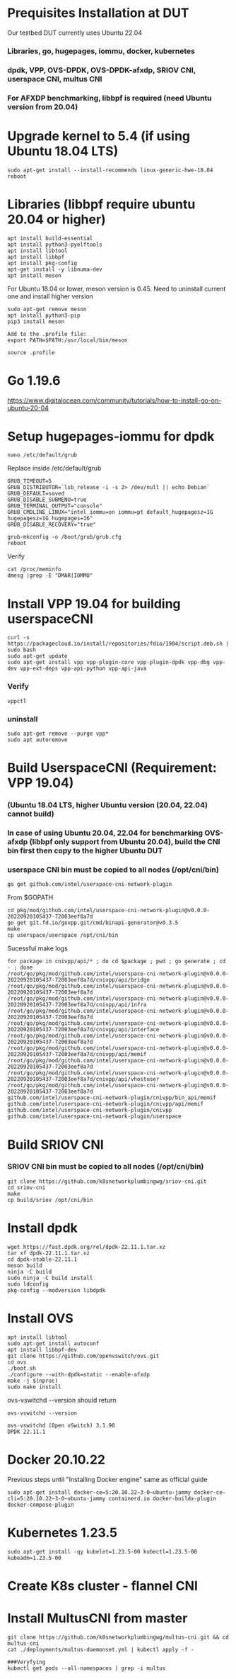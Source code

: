 # Prequisites Installation at DUT
Our testbed DUT currently uses Ubuntu 22.04
### Libraries, go, hugepages, iommu, docker, kubernetes
### dpdk, VPP, OVS-DPDK, OVS-DPDK-afxdp, SRIOV CNI, userspace CNI, multus CNI
### For AFXDP benchmarking, libbpf is required (need Ubuntu version from 20.04)

# Upgrade kernel to 5.4 (if using Ubuntu 18.04 LTS)
```
sudo apt-get install --install-recommends linux-generic-hwe-18.04
reboot
```

# Libraries (libbpf require ubuntu 20.04 or higher)
```
apt install build-essential
apt install python3-pyelftools
apt install libtool
apt install libbpf
apt install pkg-config
apt-get install -y libnuma-dev
apt install meson
```
For Ubuntu 18.04 or lower, meson version is 0.45. Need to uninstall current one and install higher version
```
sudo apt-get remove meson
apt install python3-pip
pip3 install meson

Add to the .profile file:
export PATH=$PATH:/usr/local/bin/meson

source .profile
```

# Go 1.19.6
https://www.digitalocean.com/community/tutorials/how-to-install-go-on-ubuntu-20-04

# Setup hugepages-iommu for dpdk
```
nano /etc/default/grub
```
Replace inside /etc/default/grub
```
GRUB_TIMEOUT=5
GRUB_DISTRIBUTOR=`lsb_release -i -s 2> /dev/null || echo Debian`
GRUB_DEFAULT=saved
GRUB_DISABLE_SUBMENU=true
GRUB_TERMINAL_OUTPUT="console"
GRUB_CMDLINE_LINUX="intel_iommu=on iommu=pt default_hugepagesz=1G hugepagesz=1G hugepages=16"
GRUB_DISABLE_RECOVERY="true"
```
```
grub-mkconfig -o /boot/grub/grub.cfg
reboot
```
Verify
```
cat /proc/meminfo
dmesg |grep -E "DMAR|IOMMU"
```

# Install VPP 19.04 for building userspaceCNI
``` 
curl -s https://packagecloud.io/install/repositories/fdio/1904/script.deb.sh | sudo bash
sudo apt-get update
sudo apt-get install vpp vpp-plugin-core vpp-plugin-dpdk vpp-dbg vpp-dev vpp-ext-deps vpp-api-python vpp-api-java
```

### Verify
```
vppctl
```
### uninstall
```
sudo apt-get remove --purge vpp*
sudo apt autoremove
```

# Build UserspaceCNI (Requirement: VPP 19.04)
### (Ubuntu 18.04 LTS, higher Ubuntu version (20.04, 22.04) cannot build)
### In case of using Ubuntu 20.04, 22.04 for benchmarking OVS-afxdp (libbpf only support from Ubuntu 20.04), build the CNI bin first then copy to the higher Ubuntu DUT
### userspace CNI bin must be copied to all nodes (/opt/cni/bin)
```
go get github.com/intel/userspace-cni-network-plugin
```
From $GOPATH
```
cd pkg/mod/github.com/intel/userspace-cni-network-plugin@v0.0.0-20220920105437-72003eef8a7d
go get git.fd.io/govpp.git/cmd/binapi-generator@v0.3.5
make
cp userspace/userspace /opt/cni/bin
```
Sucessful make logs
```
for package in cnivpp/api/* ; do cd $package ; pwd ; go generate ; cd - ; done
/root/go/pkg/mod/github.com/intel/userspace-cni-network-plugin@v0.0.0-20220920105437-72003eef8a7d/cnivpp/api/bridge
/root/go/pkg/mod/github.com/intel/userspace-cni-network-plugin@v0.0.0-20220920105437-72003eef8a7d
/root/go/pkg/mod/github.com/intel/userspace-cni-network-plugin@v0.0.0-20220920105437-72003eef8a7d/cnivpp/api/infra
/root/go/pkg/mod/github.com/intel/userspace-cni-network-plugin@v0.0.0-20220920105437-72003eef8a7d
/root/go/pkg/mod/github.com/intel/userspace-cni-network-plugin@v0.0.0-20220920105437-72003eef8a7d/cnivpp/api/interface
/root/go/pkg/mod/github.com/intel/userspace-cni-network-plugin@v0.0.0-20220920105437-72003eef8a7d
/root/go/pkg/mod/github.com/intel/userspace-cni-network-plugin@v0.0.0-20220920105437-72003eef8a7d/cnivpp/api/memif
/root/go/pkg/mod/github.com/intel/userspace-cni-network-plugin@v0.0.0-20220920105437-72003eef8a7d
/root/go/pkg/mod/github.com/intel/userspace-cni-network-plugin@v0.0.0-20220920105437-72003eef8a7d/cnivpp/api/vhostuser
/root/go/pkg/mod/github.com/intel/userspace-cni-network-plugin@v0.0.0-20220920105437-72003eef8a7d
github.com/intel/userspace-cni-network-plugin/cnivpp/bin_api/memif
github.com/intel/userspace-cni-network-plugin/cnivpp/api/memif
github.com/intel/userspace-cni-network-plugin/cnivpp
github.com/intel/userspace-cni-network-plugin/userspace
```

# Build SRIOV CNI
### SRIOV CNI bin must be copied to all nodes (/opt/cni/bin)
```
git clone https://github.com/k8snetworkplumbingwg/sriov-cni.git
cd sriov-cni
make
cp build/sriov /opt/cni/bin
```
# Install dpdk
```
wget https://fast.dpdk.org/rel/dpdk-22.11.1.tar.xz
tar xf dpdk-22.11.1.tar.xz
cd dpdk-stable-22.11.1
meson build
ninja -C build
sudo ninja -C build install
sudo ldconfig
pkg-config --modversion libdpdk
```

# Install OVS
```
apt install libtool
sudo apt-get install autoconf
apt install libbpf-dev
git clone https://github.com/openvswitch/ovs.git
cd ovs
./boot.sh
./configure --with-dpdk=static --enable-afxdp
make -j $(nproc)
sudo make install
```

ovs-vswitchd --version should return
```
ovs-vswitchd --version

ovs-vswitchd (Open vSwitch) 3.1.90
DPDK 22.11.1
```

# Docker 20.10.22 
Previous steps until "Installing Docker engine" same as official guide
```
sudo apt-get install docker-ce=5:20.10.22~3-0~ubuntu-jammy docker-ce-cli=5:20.10.22~3-0~ubuntu-jammy containerd.io docker-buildx-plugin docker-compose-plugin
```

# Kubernetes 1.23.5
```
sudo apt-get install -qy kubelet=1.23.5-00 kubectl=1.23.5-00 kubeadm=1.23.5-00
```

# Create K8s cluster - flannel CNI

# Install MultusCNI from master
```
git clone https://github.com/k8snetworkplumbingwg/multus-cni.git && cd multus-cni
cat ./deployments/multus-daemonset.yml | kubectl apply -f -

###Veryfying
kubectl get pods --all-namespaces | grep -i multus
```
